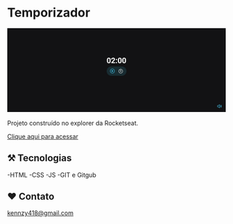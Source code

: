 # Temporizador

![preview](https://github.com/KennzyCardoso/Temporizador/blob/master/image.jpeg)

Projeto construído no explorer da Rocketseat.

[Clique aqui para acessar](https://kennzycardoso.github.io/Temporizador/) 

## ⚒ Tecnologias

-HTML
-CSS
-JS
-GIT e Gitgub

## ❤ Contato

kennzy418@gmail.com
